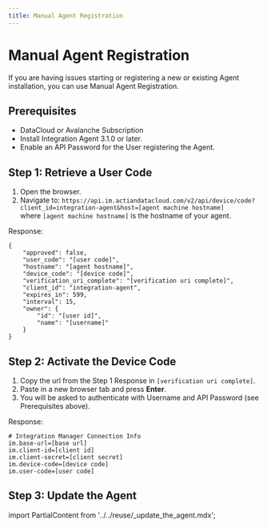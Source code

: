 ```yaml
---
title: Manual Agent Registration
---
```


# Manual Agent Registration

If you are having issues starting or registering a new or existing Agent installation, you can use Manual Agent Registration.

## Prerequisites

* DataCloud or Avalanche Subscription
* Install Integration Agent 3.1.0 or later.
* Enable an API Password for the User registering the Agent.

## Step 1: Retrieve a User Code

1. Open the browser.
2. Navigate to: `https://api.im.actiandatacloud.com/v2/api/device/code?client_id=integration-agent&host=[agent machine hostname]`<br/>
 where `[agent machine hostname]` is the hostname of your agent.
 
Response:
```
{
    "approved": false,
    "user_code": "[user code]",
    "hostname": "[agent hostname]",
    "device_code": "[device code]",
    "verification_uri_complete": "[verification uri complete]",
    "client_id": "integration-agent",
    "expires_in": 599,
    "interval": 15,
    "owner": {
        "id": "[user id]",
        "name": "[username]"
    }
}
```

## Step 2: Activate the Device Code

1. Copy the url from the Step 1 Response in `[verification uri complete]`.
2. Paste in a new browser tab and press **Enter**.
3. You will be asked to authenticate with Username and API Password (see Prerequisites above).

Response:
```
# Integration Manager Connection Info
im.base-url=[base url]
im.client-id=[client id]
im.client-secret=[client secret]
im.device-code=[device code]
im.user-code=[user code]
```

## Step 3: Update the Agent
import PartialContent from '../../reuse/_update_the_agent.mdx';

<PartialContent name="update_the_agent" />